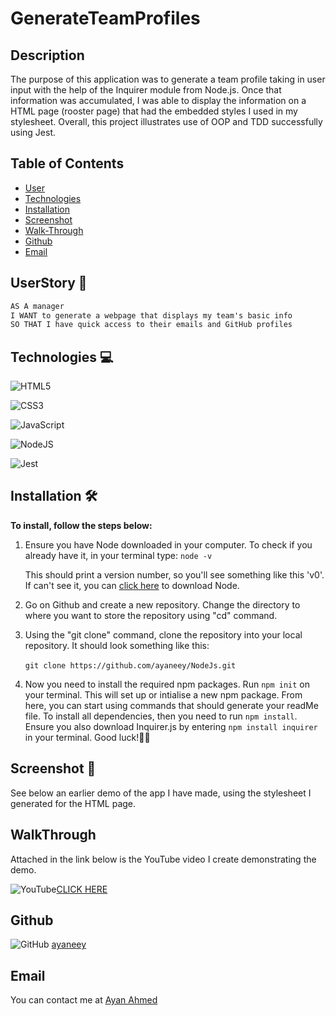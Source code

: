 # GenerateTeamProfiles

## Description

The purpose of this application was to generate a team profile taking in user input with the help of the Inquirer module from Node.js. Once that information was accumulated, I was able to display the information on a HTML page (rooster page) that had the embedded styles I used in my stylesheet. Overall, this project illustrates use of OOP and TDD successfully using Jest.

## Table of Contents

- [User](#userstory-📖)
- [Technologies](#technologies-💻)
- [Installation](#installation-🛠)
- [Screenshot](#screenshot-📸)
- [Walk-Through](#walkthrough)
- [Github](#github)
- [Email](#email)

## UserStory 📖

```md
AS A manager
I WANT to generate a webpage that displays my team's basic info
SO THAT I have quick access to their emails and GitHub profiles
```

## Technologies 💻

![HTML5](https://img.shields.io/badge/html5-%23E34F26.svg?style=for-the-badge&logo=html5&logoColor=white)

![CSS3](https://img.shields.io/badge/css3-%231572B6.svg?style=for-the-badge&logo=css3&logoColor=white)

![JavaScript](https://img.shields.io/badge/javascript-%23323330.svg?style=for-the-badge&logo=javascript&logoColor=%23F7DF1E)

![NodeJS](https://img.shields.io/badge/node.js-6DA55F?style=for-the-badge&logo=node.js&logoColor=white)

![Jest](https://img.shields.io/badge/-jest-%23C21325?style=for-the-badge&logo=jest&logoColor=white)

## Installation 🛠

<b>To install, follow the steps below:</b>

1. Ensure you have Node downloaded in your computer. To check if you already have it, in your terminal type:
   `node -v `

   This should print a version number, so you'll see something like this 'v0'. If can't see it, you can [click here](https://nodejs.org/en/download/) to download Node.
   <br>

2. Go on Github and create a new repository. Change the directory to where you want to store the repository using "cd" command.
   <br>
3. Using the "git clone" command, clone the repository into your local repository. It should look something like this: <br>
   <br>
   `git clone https://github.com/ayaneey/NodeJs.git`
   <br>
4. Now you need to install the required npm packages. Run `npm init` on your terminal. This will set up or intialise a new npm package. From here, you can start using commands that should generate your readMe file. To install all dependencies, then you need to run `npm install`. Ensure you also download Inquirer.js by entering `npm install inquirer ` in your terminal.
   Good luck!👍🏽

## Screenshot 📸

See below an earlier demo of the app I have made, using the stylesheet I generated for the HTML page.

## WalkThrough

Attached in the link below is the YouTube video I create demonstrating the demo.

![YouTube](https://img.shields.io/badge/YouTube-%23FF0000.svg?style=for-the-badge&logo=YouTube&logoColor=white)[CLICK HERE](https://www.youtube.com/watch?v=HxooQZ_XUv4)

## Github

![GitHub](https://img.shields.io/badge/github-%23121011.svg?style=for-the-badge&logo=github&logoColor=white) [ayaneey](https://github.com/ayaneey)

## Email

You can contact me at [Ayan Ahmed](mailto:ayanahmed0210@gmail.com)
